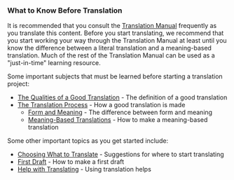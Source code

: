 
### What to Know Before Translation

It is recommended that you consult the [Translation Manual](en/ta/translate/man/translate-manual) frequently as you translate this content. Before you start translating, we recommend that you start working your way through the Translation Manual at least until you know the difference between a literal translation and a meaning-based translation. Much of the rest of the Translation Manual can be used as a "just-in-time" learning resource.

Some important subjects that must be learned before starting a translation project:

  * [The Qualities of a Good Translation](en/ta/translate/man/guidelines-intro) - The definition of a good translation
  * [The Translation Process](en/ta/translate/man/translate-process) - How a good translation is made
    * [Form and Meaning](en/ta/translate/man/translate-fandm) - The difference between form and meaning
    * [Meaning-Based Translations](en/ta/translate/man/translate-dynamic) - How to make a meaning-based translation

Some other important topics as you get started include:

  * [Choosing What to Translate](en/ta/translate/man/translation-difficulty) - Suggestions for where to start translating
  * [First Draft](en/ta/translate/man/first-draft) - How to make a first draft
  * [Help with Translating](en/ta/translate/man/translate-help) - Using translation helps